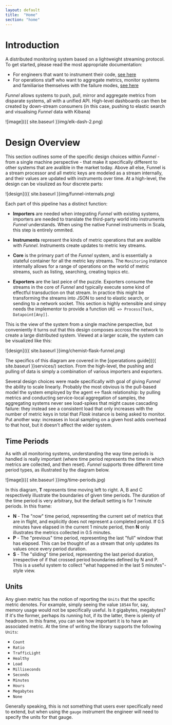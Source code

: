 ```yaml
---
layout: default
title:  "Home"
section: "home"
---
```


# Introduction

A distributed monitoring system based on a lightweight streaming protocol. To get started, please read the most appropriate documentation:

* For engineers that want to instrument their code, [see here](getting-started/developers.html)
* For operations staff who want to aggregate metrics, monitor systems and familiarise themselves with the failure modes, [see here](getting-started/operations.html)

*Funnel* allows systems to push, pull, mirror and aggregate metrics from disparate systems, all with a unified API. High-level dashboards can then be created by down-stream consumers (in this case, pushing to elastic search and visualising *Funnel* data with Kibana)

![image]({{ site.baseurl }}img/elk-dash-2.png)

<a name="overview"></a>

# Design Overview

This section outlines some of the specific design choices within *Funnel* - from a single machine perspective - that make it specifically different to other systems that are avalible in the market today. Above all else, Funnel is a stream processor and all metric keys are modeled as a stream internally, and their values are updated with instruments over time. At a high-level, the design can be visulized as four discrete parts:

![design]({{ site.baseurl }}img/funnel-internals.png)

Each part of this pipeline has a distinct function:

* **Importers** are needed when integrating *Funnel* with existing systems, importers are needed to translate the third-party world into instruments *Funnel* understands. When using the native Funnel instruments in Scala, this step is entirely ommited. 

* **Instruments** represent the kinds of metric operations that are avalible with *Funnel*. Instruments create updates to metric key streams. 

* **Core** is the primary part of the *Funnel* system, and is essentially a stateful container for all the metric key streams. The `Monitoring` instance internally allows for a range of operations on the world of metric streams, such as listing, searching, creating topics etc.

* **Exporters** are the last peice of the puzzle. Exporters consume the streams in the core of *Funnel* and typically execute some kind of effectful transduction on that stream. In practice this might be transforming the streams into JSON to send to elastic search, or sending to a network socket. This section is highly extensible and simpy needs the implementor to provide a function `URI => Process[Task, Datapoint[Any]]`.

This is the view of the system from a single machine perspective, but conveniently it turns out that this design composes accross the network to create a large distributed system. Viewed at a larger scale, the system can be visualized like this:

![design]({{ site.baseurl }}img/chemist-flask-funnel.png)

The specifics of this diagram are covered in the [operatations guide]({{ site.baseurl }}services/) section. From the high-level, the pushing and pulling of data is simply a combination of various importers and exporters.

Several design choices were made specifically with goal of giving *Funnel* the ability to scale linearly. Probably the most obvious is the pull-based model the system employed by the agent <-> flask relationship: by pulling metrics and conducting service-local aggregation of samples, the aggregating systems never see load-spikes that might cause cascading failure: they instead see a consistent load that only increases with the number of metric keys in total that *Flask* instance is being asked to monitor. Put another way: increases in local sampling on a given host adds overhead to that host, but it doesn't affect the wider system.

<a name="time-periods"></a>

## Time Periods

As with all monitoring systems, understanding the way time periods is handled is really important (where time period represents the time in which metrics are collected, and then reset). *Funnel* supports three different time period types, as illustrated by the diagram below.

![image]({{ site.baseurl }}img/time-periods.jpg)

In this diagram, **T** represents time moving left to right. A, B and C respectively illustrate the boundaries of given time periods. The duration of the time period is very arbitrary, but the default setting is for 1 minute periods. In this frame:

* **N** - The "now" time period, representing the current set of metrics that are in flight, and explicitly does not represent a completed period. If 0.5 minutes have elapsed in the current 1 minute period, then **N** only illustrates the metrics collected in 0.5 minutes.
* **P** - The "previous" time period, representing the last "full" window that has elapsed. This can be thought of as a stream that only updates its values once every period duration.
* **S** - The "sliding" time period, representing the last period duration, irrespective of if that crossed period boundaries defined by N and P. This is a useful system to collect "what happened in the last 5 minutes"-style view.

<a name="units"></a>

## Units

Any given metric has the notion of reporting the `Units` that the specific metric denotes. For example, simply seeing the value `18544` for, say, memory usage would not be specifically useful. Is it gigabytes, megabytes? If it's the former, perhaps its running hot, if its the latter, there is plenty of headroom. In this frame, you can see how important it is to have an associated metric. At the time of writing the library supports the following `Units`:

* `Count`
* `Ratio`
* `TrafficLight`
* `Healthy`
* `Load`
* `Milliseconds`
* `Seconds`
* `Minutes`
* `Hours`
* `Megabytes`
* `None`

Generally speaking, this is not something that users ever specifically need to extend, but when using the `gauge` instrument the engineer will need to specify the units for that gauge.




